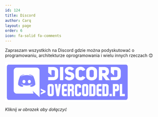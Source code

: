 ```yaml
---
id: 124
title: Discord
author: Carq
layout: page
order: 6
icon: fa-solid fa-comments
---
```


Zapraszam wszystkich na Discord gdzie można podyskutować o programowaniu, architekturze oprogramowania i wielu innych rzeczach 😊

[![](/assets/discord.png)](https://discord.gg/jv7VpX6Y)

_Kliknij w obrazek aby dołączyć_
